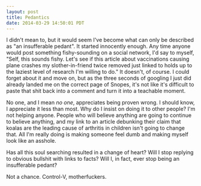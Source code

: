 ```yaml
---
layout: post
title: Pedantics
date: 2014-03-29 14:50:01 PDT
---
```


I didn't mean to, but it would seem I've become what can only be described as "an insufferable pedant". It started innocently enough. Any time anyone would post something fishy-sounding on a social network, I'd say to myself, "Self, this sounds fishy. Let's see if this article about vaccinations causing plane crashes my slother-in-friend twice removed just linked to holds up to the laziest level of research I'm willing to do." It doesn't, of course. I could forget about it and move on, but as the three seconds of googling I just did already landed me on the correct page of Snopes, it's not like it's difficult to paste that shit back into a comment and turn it into a teachable moment.

No one, and I mean *no one*, appreciates being proven wrong. I should know, I appreciate it less than most. Why do I insist on doing it to other people? I'm not helping anyone. People who will believe anything are going to continue to believe anything, and my link to an article debunking their claim that koalas are the leading cause of arthritis in children isn't going to change that. All I'm really doing is making someone feel dumb and making myself look like an asshole.

Has all this soul searching resulted in a change of heart? Will I stop replying to obvious bullshit with links to facts? Will I, in fact, ever stop being an insufferable pedant?

Not a chance. Control-V, motherfuckers.